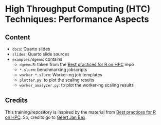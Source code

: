 # High Throughput Computing (HTC) Techniques: Performance Aspects

## Content

- `docs`: Quarto slides
- `slides`: Quarto slide sources
- `examples/dgemm`: contains
    - `dgemm.R`: taken from the [Best practices for R on HPC](https://github.com/hpcleuven/Best-practices-for-R-on-HPC) repo
    - `*.slurm`: benchmarking jobscripts
    - `worker_*.slurm`: Worker-ng job templates
    - `plotter.py`: to plot the scaling results
    - `worker_analyzer.py`: to plot the worker-ng scaling results

## Credits
This training/repository is inspired by the material from [Best practices for R on HPC](https://github.com/hpcleuven/Best-practices-for-R-on-HPC). So, credits go to [Geert Jan Bex](https://github.com/gjbex).